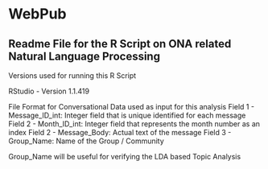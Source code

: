 # WebPub

## Readme File for the R Script on ONA related Natural Language Processing

Versions used for running this R Script

RStudio - Version 1.1.419

File Format for Conversational Data used as input for this analysis
Field 1 - Message_ID_int: Integer field that is unique identified for each message
Field 2 - Month_ID_int: Integer field that represents the month number as an index
Field 2 - Message_Body: Actual text of the message
Field 3 - Group_Name: Name of the Group / Community

Group_Name will be useful for verifying the LDA based Topic Analysis
